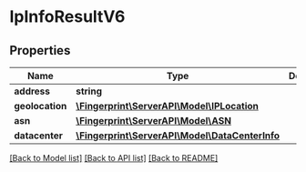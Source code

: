 # IpInfoResultV6

## Properties
Name | Type | Description | Notes
------------ | ------------- | ------------- | -------------
**address** | **string** |  | [optional] 
**geolocation** | [**\Fingerprint\ServerAPI\Model\IPLocation**](IPLocation.md) |  | [optional] 
**asn** | [**\Fingerprint\ServerAPI\Model\ASN**](ASN.md) |  | [optional] 
**datacenter** | [**\Fingerprint\ServerAPI\Model\DataCenterInfo**](DataCenterInfo.md) |  | [optional] 

[[Back to Model list]](../../README.md#documentation-for-models) [[Back to API list]](../../README.md#documentation-for-api-endpoints) [[Back to README]](../../README.md)

